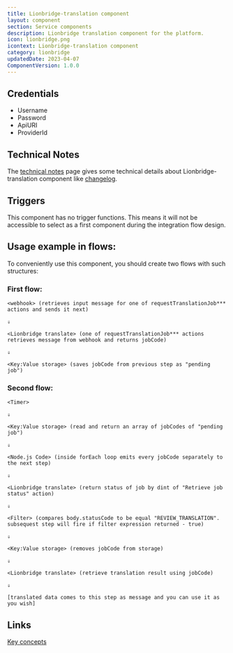 ```yaml
---
title: Lionbridge-translation component
layout: component
section: Service components
description: Lionbridge translation component for the platform.
icon: lionbridge.png
icontext: Lionbridge-translation component
category: lionbridge
updatedDate: 2023-04-07
ComponentVersion: 1.0.0
---
```


## Credentials

 - Username
 - Password
 - ApiURI
 - ProviderId

## Technical Notes

The [technical notes](technical-notes) page gives some technical details about Lionbridge-translation component like [changelog](/components/lionbridge-translation/technical-notes#changelog).

## Triggers

This component has no trigger functions. This means it will not be accessible to
select as a first component during the integration flow design.

## Usage example in flows:

To conveniently use this component, you should create two flows with such structures:

### First flow:

```
<webhook> (retrieves input message for one of requestTranslationJob*** actions and sends it next)

⇓

<Lionbridge translate> (one of requestTranslationJob*** actions retrieves message from webhook and returns jobCode)

⇓

<Key:Value storage> (saves jobCode from previous step as "pending job")
```

### Second flow:

```
<Timer>

⇓

<Key:Value storage> (read and return an array of jobCodes of "pending job")

⇓

<Node.js Code> (inside forEach loop emits every jobCode separately to the next step)

⇓

<Lionbridge translate> (return status of job by dint of "Retrieve job status" action)

⇓

<Filter> (compares body.statusCode to be equal "REVIEW_TRANSLATION". subsequest step will fire if filter expression returned - true)

⇓

<Key:Value storage> (removes jobCode from storage)

⇓

<Lionbridge translate> (retrieve translation result using jobCode)

⇓

[translated data comes to this step as message and you can use it as you wish]
```

## Links

[Key concepts](http://developers.lionbridge.com/content/docs/key-concepts.html)
